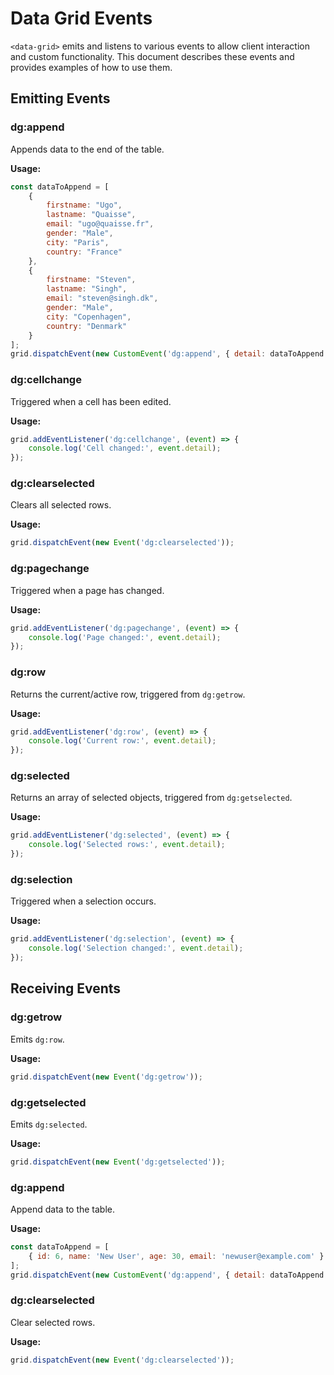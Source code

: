 
# Data Grid Events

`<data-grid>` emits and listens to various events to allow client interaction and custom functionality. This document describes these events and provides examples of how to use them.

## Emitting Events

### dg:append
Appends data to the end of the table.

**Usage:**
```javascript
const dataToAppend = [
    {
        firstname: "Ugo",
        lastname: "Quaisse",
        email: "ugo@quaisse.fr",
        gender: "Male",
        city: "Paris",
        country: "France"
    },
    {
        firstname: "Steven",
        lastname: "Singh",
        email: "steven@singh.dk",
        gender: "Male",
        city: "Copenhagen",
        country: "Denmark"
    }
];
grid.dispatchEvent(new CustomEvent('dg:append', { detail: dataToAppend }));
```

### dg:cellchange
Triggered when a cell has been edited.

**Usage:**
```javascript
grid.addEventListener('dg:cellchange', (event) => {
    console.log('Cell changed:', event.detail);
});
```

### dg:clearselected
Clears all selected rows.

**Usage:**
```javascript
grid.dispatchEvent(new Event('dg:clearselected'));
```

### dg:pagechange
Triggered when a page has changed.

**Usage:**
```javascript
grid.addEventListener('dg:pagechange', (event) => {
    console.log('Page changed:', event.detail);
});
```

### dg:row
Returns the current/active row, triggered from `dg:getrow`.

**Usage:**
```javascript
grid.addEventListener('dg:row', (event) => {
    console.log('Current row:', event.detail);
});
```

### dg:selected
Returns an array of selected objects, triggered from `dg:getselected`.

**Usage:**
```javascript
grid.addEventListener('dg:selected', (event) => {
    console.log('Selected rows:', event.detail);
});
```

### dg:selection
Triggered when a selection occurs.

**Usage:**
```javascript
grid.addEventListener('dg:selection', (event) => {
    console.log('Selection changed:', event.detail);
});
```

## Receiving Events

### dg:getrow
Emits `dg:row`.

**Usage:**
```javascript
grid.dispatchEvent(new Event('dg:getrow'));
```

### dg:getselected
Emits `dg:selected`.

**Usage:**
```javascript
grid.dispatchEvent(new Event('dg:getselected'));
```

### dg:append
Append data to the table.

**Usage:**
```javascript
const dataToAppend = [
    { id: 6, name: 'New User', age: 30, email: 'newuser@example.com' }
];
grid.dispatchEvent(new CustomEvent('dg:append', { detail: dataToAppend }));
```

### dg:clearselected
Clear selected rows.

**Usage:**
```javascript
grid.dispatchEvent(new Event('dg:clearselected'));
```
